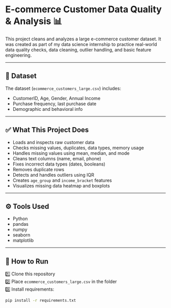 
# E-commerce Customer Data Quality & Analysis 📊

This project cleans and analyzes a large e-commerce customer dataset. It was created as part of my data science internship to practice real-world data quality checks, data cleaning, outlier handling, and basic feature engineering.

---

## 📂 Dataset

The dataset (`ecommerce_customers_large.csv`) includes:
- CustomerID, Age, Gender, Annual Income
- Purchase frequency, last purchase date
- Demographic and behavioral info

---

## ✅ What This Project Does

- Loads and inspects raw customer data
- Checks missing values, duplicates, data types, memory usage
- Handles missing values using mean, median, and mode
- Cleans text columns (name, email, phone)
- Fixes incorrect data types (dates, booleans)
- Removes duplicate rows
- Detects and handles outliers using IQR
- Creates `age_group` and `income_bracket` features
- Visualizes missing data heatmap and boxplots

---

## ⚙️ Tools Used

- Python
- pandas
- numpy
- seaborn
- matplotlib

---

## 🚀 How to Run

1️⃣ Clone this repository  
2️⃣ Place `ecommerce_customers_large.csv` in the folder  
3️⃣ Install requirements:  
```bash
pip install -r requirements.txt




